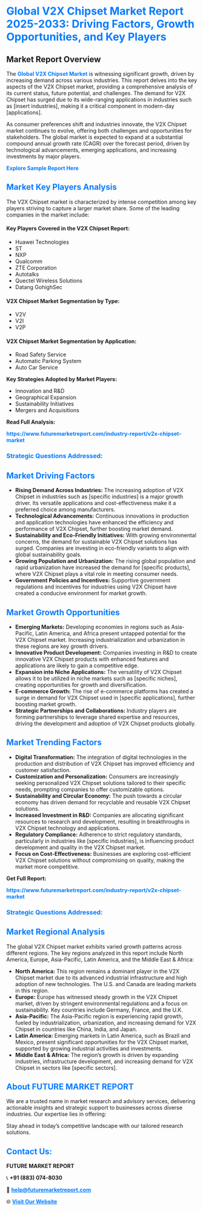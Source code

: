 <h1 style="color: #007BFF;">Global V2X Chipset Market Report 2025-2033: Driving Factors, Growth Opportunities, and Key Players</h1>

<section id="overview">
<h2>Market Report Overview</h2>
<p>The <a href="https://www.futuremarketreport.com/industry-report/v2x-chipset-market" style="color: #007BFF; text-decoration: none;"><strong>Global V2X Chipset Market</strong></a> is witnessing significant growth, driven by increasing demand across various industries. This report delves into the key aspects of the V2X Chipset market, providing a comprehensive analysis of its current status, future potential, and challenges. The demand for V2X Chipset has surged due to its wide-ranging applications in industries such as [insert industries], making it a critical component in modern-day [applications].</p>
<p>As consumer preferences shift and industries innovate, the V2X Chipset market continues to evolve, offering both challenges and opportunities for stakeholders. The global market is expected to expand at a substantial compound annual growth rate (CAGR) over the forecast period, driven by technological advancements, emerging applications, and increasing investments by major players.</p>
</section>

<section id="overview">
<p><a href="https://www.futuremarketreport.com/request-sample/reportId=82190" style="color: #007BFF; text-decoration: none;"><strong>Explore Sample Report Here</strong></a></p>
</section>

<section id="key-players">
<h2 style="color: #007BFF;">Market Key Players Analysis</h2>
<p>The V2X Chipset market is characterized by intense competition among key players striving to capture a larger market share. Some of the leading companies in the market include:</p>
<h4>Key Players Covered in the V2X Chipset Report:</h4>
<ul><li>Huawei Technologies</li><li>ST</li><li>NXP</li><li>Qualcomm</li><li>ZTE Corporation</li><li>Autotalks</li><li>Quectel Wireless Solutions</li><li>Datang GohighSec</li></ul>
<h4>V2X Chipset Market Segmentation by Type:</h4>
<ul><li>V2V</li><li>V2I</li><li>V2P</li></ul>

<h4>V2X Chipset Market Segmentation by Application:</h4>
<ul><li>Road Safety Service</li><li>Automatic Parking System</li><li>Auto Car Service</li></ul>
<p><strong>Key Strategies Adopted by Market Players:</strong></p>
<ul>
<li>Innovation and R&D</li>
<li>Geographical Expansion</li>
<li>Sustainability Initiatives</li>
<li>Mergers and Acquisitions</li>
</ul>
</section>

<section>
<p><strong>Read Full Analysis: </strong></p><a href="https://www.futuremarketreport.com/industry-report/v2x-chipset-market" style="color: #007BFF; text-decoration: none;"><strong>https://www.futuremarketreport.com/industry-report/v2x-chipset-market</strong></a>
<h3 style="color: #007BFF;">Strategic Questions Addressed:</h3>
</section>

<section id="driving-factors">
<h2 style="color: #007BFF;">Market Driving Factors</h2>
<ul>
<li><strong>Rising Demand Across Industries:</strong> The increasing adoption of V2X Chipset in industries such as [specific industries] is a major growth driver. Its versatile applications and cost-effectiveness make it a preferred choice among manufacturers.</li>
<li><strong>Technological Advancements:</strong> Continuous innovations in production and application technologies have enhanced the efficiency and performance of V2X Chipset, further boosting market demand.</li>
<li><strong>Sustainability and Eco-Friendly Initiatives:</strong> With growing environmental concerns, the demand for sustainable V2X Chipset solutions has surged. Companies are investing in eco-friendly variants to align with global sustainability goals.</li>
<li><strong>Growing Population and Urbanization:</strong> The rising global population and rapid urbanization have increased the demand for [specific products], where V2X Chipset plays a vital role in meeting consumer needs.</li>
<li><strong>Government Policies and Incentives:</strong> Supportive government regulations and incentives for industries using V2X Chipset have created a conducive environment for market growth.</li>
</ul>
</section>

<section id="growth-opportunities">
<h2 style="color: #007BFF;">Market Growth Opportunities</h2>
<ul>
<li><strong>Emerging Markets:</strong> Developing economies in regions such as Asia-Pacific, Latin America, and Africa present untapped potential for the V2X Chipset market. Increasing industrialization and urbanization in these regions are key growth drivers.</li>
<li><strong>Innovative Product Development:</strong> Companies investing in R&D to create innovative V2X Chipset products with enhanced features and applications are likely to gain a competitive edge.</li>
<li><strong>Expansion into Niche Applications:</strong> The versatility of V2X Chipset allows it to be utilized in niche markets such as [specific niches], creating opportunities for growth and diversification.</li>
<li><strong>E-commerce Growth:</strong> The rise of e-commerce platforms has created a surge in demand for V2X Chipset used in [specific applications], further boosting market growth.</li>
<li><strong>Strategic Partnerships and Collaborations:</strong> Industry players are forming partnerships to leverage shared expertise and resources, driving the development and adoption of V2X Chipset products globally.</li>
</ul>
</section>

<section id="trending-factors">
<h2 style="color: #007BFF;">Market Trending Factors</h2>
<ul>
<li><strong>Digital Transformation:</strong> The integration of digital technologies in the production and distribution of V2X Chipset has improved efficiency and customer satisfaction.</li>
<li><strong>Customization and Personalization:</strong> Consumers are increasingly seeking personalized V2X Chipset solutions tailored to their specific needs, prompting companies to offer customizable options.</li>
<li><strong>Sustainability and Circular Economy:</strong> The push towards a circular economy has driven demand for recyclable and reusable V2X Chipset solutions.</li>
<li><strong>Increased Investment in R&D:</strong> Companies are allocating significant resources to research and development, resulting in breakthroughs in V2X Chipset technology and applications.</li>
<li><strong>Regulatory Compliance:</strong> Adherence to strict regulatory standards, particularly in industries like [specific industries], is influencing product development and quality in the V2X Chipset market.</li>
<li><strong>Focus on Cost-Effectiveness:</strong> Businesses are exploring cost-efficient V2X Chipset solutions without compromising on quality, making the market more competitive.</li>
</ul>
</section>

<section>
<p><strong>Get Full Report: </strong></p><a href="https://www.futuremarketreport.com/industry-report/v2x-chipset-market" style="color: #007BFF; text-decoration: none;"><strong>https://www.futuremarketreport.com/industry-report/v2x-chipset-market</strong></a>
<h3 style="color: #007BFF;">Strategic Questions Addressed:</h3>
</section>


<section id="regional-analysis">
<h2 style="color: #007BFF;">Market Regional Analysis</h2>
<p>The global V2X Chipset market exhibits varied growth patterns across different regions. The key regions analyzed in this report include North America, Europe, Asia-Pacific, Latin America, and the Middle East & Africa:</p>
<ul>
<li><strong>North America:</strong> This region remains a dominant player in the V2X Chipset market due to its advanced industrial infrastructure and high adoption of new technologies. The U.S. and Canada are leading markets in this region.</li>
<li><strong>Europe:</strong> Europe has witnessed steady growth in the V2X Chipset market, driven by stringent environmental regulations and a focus on sustainability. Key countries include Germany, France, and the U.K.</li>
<li><strong>Asia-Pacific:</strong> The Asia-Pacific region is experiencing rapid growth, fueled by industrialization, urbanization, and increasing demand for V2X Chipset in countries like China, India, and Japan.</li>
<li><strong>Latin America:</strong> Emerging markets in Latin America, such as Brazil and Mexico, present significant opportunities for the V2X Chipset market, supported by growing industrial activities and investments.</li>
<li><strong>Middle East & Africa:</strong> The region’s growth is driven by expanding industries, infrastructure development, and increasing demand for V2X Chipset in sectors like [specific sectors].</li>
</ul>
</section>

<footer>
<h2 style="color: #007BFF;">About FUTURE MARKET REPORT</h2>
<p>We are a trusted name in market research and advisory services, delivering actionable insights and strategic support to businesses across diverse industries. Our expertise lies in offering:</p>

<p>Stay ahead in today’s competitive landscape with our tailored research solutions.</p>

<h2 style="color: #007BFF;">Contact Us:</h2>
<p><strong>FUTURE MARKET REPORT</strong></p>
<p>📞 <strong>+91 (883) 074-8030</strong></p>
<p>📧 <strong><a href="mailto:help@futuremarketreport.com" style="color: #007BFF;">help@futuremarketreport.com</a></strong></p>
<p>🌐 <strong><a href="https://www.futuremarketreport.com/" style="color: #007BFF;">Visit Our Website</a></strong></p>
</footer>